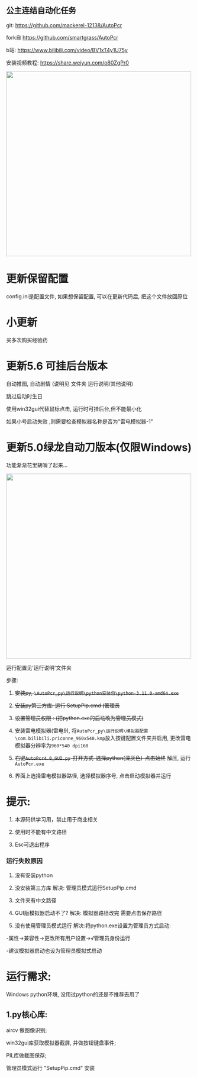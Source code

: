 ## 公主连结自动化任务 

git: https://github.com/mackerel-12138/AutoPcr

fork自 https://github.com/smartgrass/AutoPcr

b站: https://www.bilibili.com/video/BV1xT4y1U75y

安装视频教程: https://share.weiyun.com/o80ZgPr0

<img src="https://github.com/smartgrass/AutoPcr/blob/main/png/Top.png" width= "500"/>

# 更新保留配置

config.ini是配置文件, 如果想保留配置, 可以在更新代码后, 把这个文件放回原位
# 小更新

买多次购买经验药

# 更新5.6 可挂后台版本

自动推图, 自动剧情 (说明见 文件夹 运行说明/其他说明)

跳过启动时生日

使用win32gui代替鼠标点击, 运行时可挂后台,但不能最小化

如果小号启动失败 ,则需要检查模拟器名称是否为"雷电模拟器-1"

# 更新5.0绿龙自动刀版本(仅限Windows) 

功能渐渐花里胡哨了起来...

<img src="https://github.com/smartgrass/AutoPcr/blob/main/png/GUIWindow.png" width= "500"/>

运行配置见'运行说明'文件夹

步骤: 

1. ~~安装py, ```\AutoPcr_py\运行说明\python安装包\python-3.11.0-amd64.exe```~~

2. ~~安装py第三方库: 运行 SetupPip.cmd (管理员~~

3. ~~设置管理员权限 : (把python.exe的启动改为管理员模式)~~

4. 安装雷电模拟器(雷电9), 将```AutoPcr_py\运行说明\模拟器配置\com.bilibili.priconne_960x540.kmp```放入按键配置文件夹并启用, 更改雷电模拟器分辨率为```960*540 dpi160```

5. ~~右键```AutoPcr4.0_GUI.py```-打开方式-选择python(深灰色)-点击始终~~ 解压, 运行```AutoPcr.exe```

6. 界面上选择雷电模拟器路径, 选择模拟器序号, 点击启动模拟器并运行

# 提示:

1. 本源码供学习用，禁止用于商业相关

2. 使用时不能有中文路径

3. Esc可退出程序

### 运行失败原因
1. 没有安装python

2. 没安装第三方库 解决: 管理员模式运行SetupPip.cmd

3. 文件夹有中文路径

4. GUI版模拟器启动不了?  解决: 模拟器路径改完 需要点击保存路径

5. 没有使用管理员模式运行 解决:将python.exe设置为管理员方式启动:

-属性->兼容性->更改所有用户设置->√管理员身份运行

-建议模拟器启动也设为管理员模拟式启动


# 运行需求:
Windows
python环境, 没用过python的还是不推荐去用了


## 1.py核心库:

 aircv 做图像识别;
 
 win32gui库获取模拟器截屏, 并做按钮键盘事件;
 
 PIL库做截图保存;
 
管理员模式运行 "SetupPip.cmd" 安装

